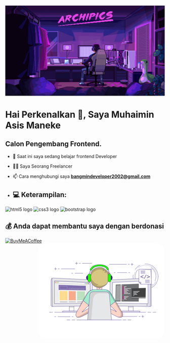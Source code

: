 [![MasterHead](https://github.com/Muhaiminasismaneke/Muhaiminasismaneke/blob/main/code-banner.gif)]()

# Hai Perkenalkan 👋, Saya Muhaimin Asis Maneke

## Calon Pengembang Frontend.
- 🌱 Saat ini saya sedang belajar frontend Developer
- 👨‍💻 Saya Seorang Freelancer
- 📫 Cara menghubungi saya **bangmindeveloper2002@gmail.com**

- ## 💻 Keterampilan:
<div align="left">
  <img src="https://cdn.jsdelivr.net/gh/devicons/devicon/icons/html5/html5-original.svg" height="40" width="52" alt="html5 logo"  />
  <img src="https://cdn.jsdelivr.net/gh/devicons/devicon/icons/css3/css3-original.svg" height="40" width="52" alt="css3 logo"  />
  <img src="https://cdn.jsdelivr.net/gh/devicons/devicon/icons/bootstrap/bootstrap-original.svg" height="40" width="52" alt="bootstrap logo"  />
</div>

 ## 💰 Anda dapat membantu saya dengan berdonasi
[![BuyMeACoffee](https://static.miraheze.org/jkt48wikiwiki/8/80/Saweria-logo.png)](https://saweria.co/imindev) 
<img align="right" style="border-radius: 25px;" alt="Coding" width="400" src="https://github.com/Muhaiminasismaneke/Muhaiminasismaneke/blob/main/animated-coding.gif">
